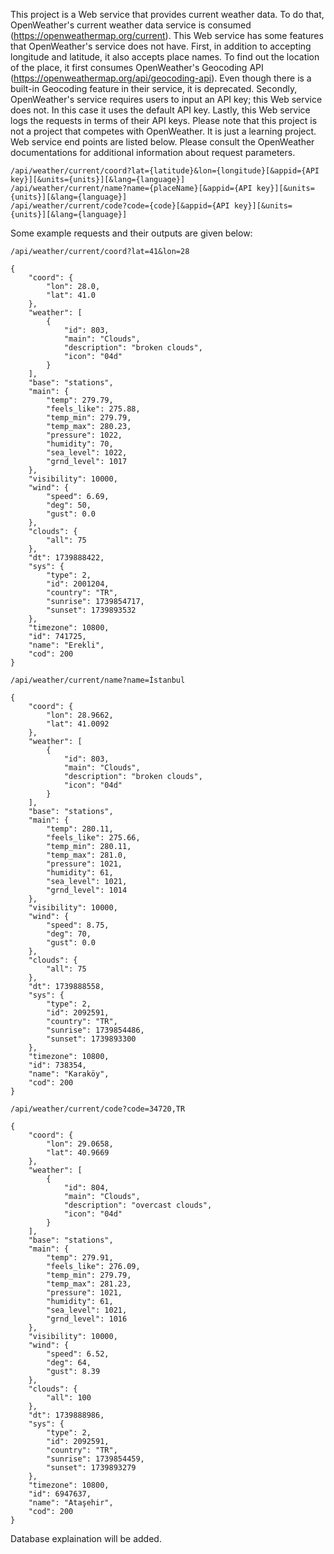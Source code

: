 This project is a Web service that provides current weather data. To do that, OpenWeather's current weather data service is consumed (https://openweathermap.org/current). 
This Web service has some features that OpenWeather's service does not have. First, in addition to accepting longitude and latitude, it also accepts place names. 
To find out the location of the place, it first consumes OpenWeather's Geocoding API (https://openweathermap.org/api/geocoding-api). Even though there is a built-in 
Geocoding feature in their service, it is deprecated. Secondly, OpenWeather's service requires users to input an API key; this Web service does not. 
In this case it uses the default API key. Lastly, this Web service logs the requests in terms of their API keys. Please note that this project is not a project that
competes with OpenWeather. It is just a learning project. Web service end points are listed below. Please consult the OpenWeather documentations for additional information about request parameters.

```
/api/weather/current/coord?lat={latitude}&lon={longitude}[&appid={API key}][&units={units}][&lang={language}]
/api/weather/current/name?name={placeName}[&appid={API key}][&units={units}][&lang={language}]
/api/weather/current/code?code={code}[&appid={API key}][&units={units}][&lang={language}]
```

Some example requests and their outputs are given below:

```
/api/weather/current/coord?lat=41&lon=28

{
    "coord": {
        "lon": 28.0,
        "lat": 41.0
    },
    "weather": [
        {
            "id": 803,
            "main": "Clouds",
            "description": "broken clouds",
            "icon": "04d"
        }
    ],
    "base": "stations",
    "main": {
        "temp": 279.79,
        "feels_like": 275.88,
        "temp_min": 279.79,
        "temp_max": 280.23,
        "pressure": 1022,
        "humidity": 70,
        "sea_level": 1022,
        "grnd_level": 1017
    },
    "visibility": 10000,
    "wind": {
        "speed": 6.69,
        "deg": 50,
        "gust": 0.0
    },
    "clouds": {
        "all": 75
    },
    "dt": 1739888422,
    "sys": {
        "type": 2,
        "id": 2001204,
        "country": "TR",
        "sunrise": 1739854717,
        "sunset": 1739893532
    },
    "timezone": 10800,
    "id": 741725,
    "name": "Erekli",
    "cod": 200
}
```
```
/api/weather/current/name?name=İstanbul

{
    "coord": {
        "lon": 28.9662,
        "lat": 41.0092
    },
    "weather": [
        {
            "id": 803,
            "main": "Clouds",
            "description": "broken clouds",
            "icon": "04d"
        }
    ],
    "base": "stations",
    "main": {
        "temp": 280.11,
        "feels_like": 275.66,
        "temp_min": 280.11,
        "temp_max": 281.0,
        "pressure": 1021,
        "humidity": 61,
        "sea_level": 1021,
        "grnd_level": 1014
    },
    "visibility": 10000,
    "wind": {
        "speed": 8.75,
        "deg": 70,
        "gust": 0.0
    },
    "clouds": {
        "all": 75
    },
    "dt": 1739888558,
    "sys": {
        "type": 2,
        "id": 2092591,
        "country": "TR",
        "sunrise": 1739854486,
        "sunset": 1739893300
    },
    "timezone": 10800,
    "id": 738354,
    "name": "Karaköy",
    "cod": 200
}
```
```
/api/weather/current/code?code=34720,TR

{
    "coord": {
        "lon": 29.0658,
        "lat": 40.9669
    },
    "weather": [
        {
            "id": 804,
            "main": "Clouds",
            "description": "overcast clouds",
            "icon": "04d"
        }
    ],
    "base": "stations",
    "main": {
        "temp": 279.91,
        "feels_like": 276.09,
        "temp_min": 279.79,
        "temp_max": 281.23,
        "pressure": 1021,
        "humidity": 61,
        "sea_level": 1021,
        "grnd_level": 1016
    },
    "visibility": 10000,
    "wind": {
        "speed": 6.52,
        "deg": 64,
        "gust": 8.39
    },
    "clouds": {
        "all": 100
    },
    "dt": 1739888986,
    "sys": {
        "type": 2,
        "id": 2092591,
        "country": "TR",
        "sunrise": 1739854459,
        "sunset": 1739893279
    },
    "timezone": 10800,
    "id": 6947637,
    "name": "Ataşehir",
    "cod": 200
}
```

Database explaination will be added.

